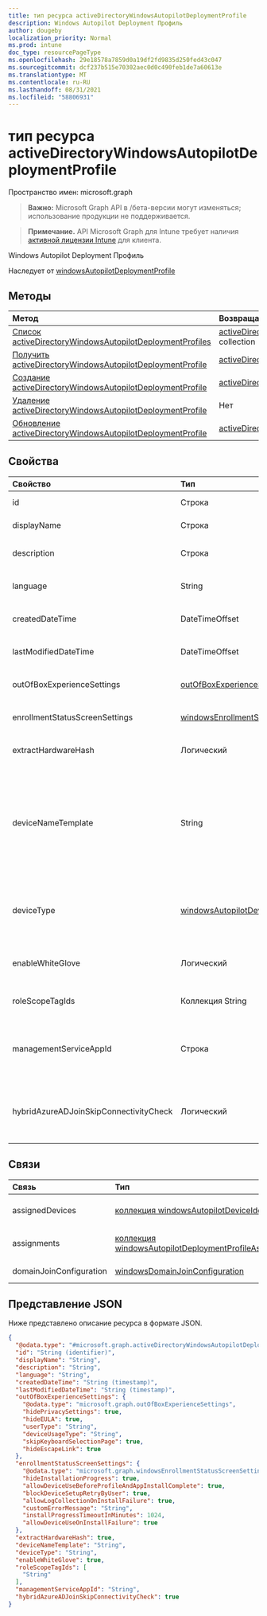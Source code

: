```yaml
---
title: тип ресурса activeDirectoryWindowsAutopilotDeploymentProfile
description: Windows Autopilot Deployment Профиль
author: dougeby
localization_priority: Normal
ms.prod: intune
doc_type: resourcePageType
ms.openlocfilehash: 29e18578a7859d0a19df2fd9835d250fed43c047
ms.sourcegitcommit: dcf237b515e70302aec0d0c490feb1de7a60613e
ms.translationtype: MT
ms.contentlocale: ru-RU
ms.lasthandoff: 08/31/2021
ms.locfileid: "58806931"
---
```

# <a name="activedirectorywindowsautopilotdeploymentprofile-resource-type"></a>тип ресурса activeDirectoryWindowsAutopilotDeploymentProfile

Пространство имен: microsoft.graph

> **Важно:** Microsoft Graph API в /бета-версии могут изменяться; использование продукции не поддерживается.

> **Примечание.** API Microsoft Graph для Intune требует наличия [активной лицензии Intune](https://go.microsoft.com/fwlink/?linkid=839381) для клиента.

Windows Autopilot Deployment Профиль


Наследует от [windowsAutopilotDeploymentProfile](../resources/intune-shared-windowsautopilotdeploymentprofile.md)

## <a name="methods"></a>Методы
|Метод|Возвращаемый тип|Описание|
|:---|:---|:---|
|[Список activeDirectoryWindowsAutopilotDeploymentProfiles](../api/intune-enrollment-activedirectorywindowsautopilotdeploymentprofile-list.md)|[activeDirectoryWindowsAutopilotDeploymentProfile](../resources/intune-enrollment-activedirectorywindowsautopilotdeploymentprofile.md) collection|Список свойств и связей объектов [activeDirectoryWindowsAutopilotDeploymentProfile.](../resources/intune-enrollment-activedirectorywindowsautopilotdeploymentprofile.md)|
|[Получить activeDirectoryWindowsAutopilotDeploymentProfile](../api/intune-enrollment-activedirectorywindowsautopilotdeploymentprofile-get.md)|[activeDirectoryWindowsAutopilotDeploymentProfile](../resources/intune-enrollment-activedirectorywindowsautopilotdeploymentprofile.md)|Чтение свойств и связей [объекта activeDirectoryWindowsAutopilotDeploymentProfile.](../resources/intune-enrollment-activedirectorywindowsautopilotdeploymentprofile.md)|
|[Создание activeDirectoryWindowsAutopilotDeploymentProfile](../api/intune-enrollment-activedirectorywindowsautopilotdeploymentprofile-create.md)|[activeDirectoryWindowsAutopilotDeploymentProfile](../resources/intune-enrollment-activedirectorywindowsautopilotdeploymentprofile.md)|Создайте новый [объект activeDirectoryWindowsAutopilotDeploymentProfile.](../resources/intune-enrollment-activedirectorywindowsautopilotdeploymentprofile.md)|
|[Удаление activeDirectoryWindowsAutopilotDeploymentProfile](../api/intune-enrollment-activedirectorywindowsautopilotdeploymentprofile-delete.md)|Нет|Удаляет [activeDirectoryWindowsAutopilotDeploymentProfile.](../resources/intune-enrollment-activedirectorywindowsautopilotdeploymentprofile.md)|
|[Обновление activeDirectoryWindowsAutopilotDeploymentProfile](../api/intune-enrollment-activedirectorywindowsautopilotdeploymentprofile-update.md)|[activeDirectoryWindowsAutopilotDeploymentProfile](../resources/intune-enrollment-activedirectorywindowsautopilotdeploymentprofile.md)|Обновление свойств объекта [activeDirectoryWindowsAutopilotDeploymentProfile.](../resources/intune-enrollment-activedirectorywindowsautopilotdeploymentprofile.md)|

## <a name="properties"></a>Свойства
|Свойство|Тип|Описание|
|:---|:---|:---|
|id|Строка|Ключ профиля, унаследованный от [windowsAutopilotDeploymentProfile](../resources/intune-shared-windowsautopilotdeploymentprofile.md)|
|displayName|Строка|Имя профиля, наследуемого [из windowsAutopilotDeploymentProfile](../resources/intune-shared-windowsautopilotdeploymentprofile.md)|
|description|Строка|Описание профиля, наследуемого [из windowsAutopilotDeploymentProfile](../resources/intune-shared-windowsautopilotdeploymentprofile.md)|
|language|String|Язык, настроенный на устройстве, наследуемом [из windowsAutopilotDeploymentProfile](../resources/intune-shared-windowsautopilotdeploymentprofile.md)|
|createdDateTime|DateTimeOffset|Время создания профилей, унаследованных от [windowsAutopilotDeploymentProfile](../resources/intune-shared-windowsautopilotdeploymentprofile.md)|
|lastModifiedDateTime|DateTimeOffset|Последний измененный профиль из [windowsAutopilotDeploymentProfile](../resources/intune-shared-windowsautopilotdeploymentprofile.md)|
|outOfBoxExperienceSettings|[outOfBoxExperienceSettings](../resources/intune-enrollment-outofboxexperiencesettings.md)|Параметр "Вне полей", унаследованный от [windowsAutopilotDeploymentProfile](../resources/intune-shared-windowsautopilotdeploymentprofile.md)|
|enrollmentStatusScreenSettings|[windowsEnrollmentStatusScreenSettings](../resources/intune-enrollment-windowsenrollmentstatusscreensettings.md)|Параметр состояния регистрации, унаследованный от [windowsAutopilotDeploymentProfile](../resources/intune-shared-windowsautopilotdeploymentprofile.md)|
|extractHardwareHash|Логический|HardwareHash Extraction для профиля, унаследованной от [windowsAutopilotDeploymentProfile](../resources/intune-shared-windowsautopilotdeploymentprofile.md)|
|deviceNameTemplate|String|Шаблон, используемый для имени устройства АвтоПилот. Это может быть пользовательский текст, который также может содержать либо серийный номер устройства, либо случайный генерируемый номер. Общая длина текста, генерируемого шаблоном, может быть не более 15 символов. Унаследованный от [windowsAutopilotDeploymentProfile](../resources/intune-shared-windowsautopilotdeploymentprofile.md)|
|deviceType|[windowsAutopilotDeviceType](../resources/intune-enrollment-windowsautopilotdevicetype.md)|Тип устройства AutoPilot, к который применим этот профиль. Наследуется [от windowsAutopilotDeploymentProfile](../resources/intune-shared-windowsautopilotdeploymentprofile.md). Возможные значения: `windowsPc`, `surfaceHub2`, `holoLens`.|
|enableWhiteGlove|Логический|Включить белую перчатку автопилота для профиля. Унаследованный от [windowsAutopilotDeploymentProfile](../resources/intune-shared-windowsautopilotdeploymentprofile.md)|
|roleScopeTagIds|Коллекция String|Теги области для профиля. Унаследованный от [windowsAutopilotDeploymentProfile](../resources/intune-shared-windowsautopilotdeploymentprofile.md)|
|managementServiceAppId|Строка|ID приложения управления AzureAD, используемый во время обнаружения регистрации на основе клиентских устройств, унаследованных из [windowsAutopilotDeploymentProfile](../resources/intune-shared-windowsautopilotdeploymentprofile.md)|
|hybridAzureADJoinSkipConnectivityCheck|Логический|Поток подключения гибридного Azure AD автопилота будет продолжаться, даже если он не устанавливает подключение контроллера домена во время OOBE.|

## <a name="relationships"></a>Связи
|Связь|Тип|Описание|
|:---|:---|:---|
|assignedDevices|[коллекция windowsAutopilotDeviceIdentity](../resources/intune-enrollment-windowsautopilotdeviceidentity.md)|Список назначенных устройств для профиля. Унаследованный от [windowsAutopilotDeploymentProfile](../resources/intune-shared-windowsautopilotdeploymentprofile.md)|
|assignments|[коллекция windowsAutopilotDeploymentProfileAssignment](../resources/intune-enrollment-windowsautopilotdeploymentprofileassignment.md)|Список групповых назначений для профиля. Унаследованный от [windowsAutopilotDeploymentProfile](../resources/intune-shared-windowsautopilotdeploymentprofile.md)|
|domainJoinConfiguration|[windowsDomainJoinConfiguration](../resources/intune-shared-windowsdomainjoinconfiguration.md)|Настройка для пользования доменом Active Directory|

## <a name="json-representation"></a>Представление JSON
Ниже представлено описание ресурса в формате JSON.
<!-- {
  "blockType": "resource",
  "keyProperty": "id",
  "@odata.type": "microsoft.graph.activeDirectoryWindowsAutopilotDeploymentProfile"
}
-->
``` json
{
  "@odata.type": "#microsoft.graph.activeDirectoryWindowsAutopilotDeploymentProfile",
  "id": "String (identifier)",
  "displayName": "String",
  "description": "String",
  "language": "String",
  "createdDateTime": "String (timestamp)",
  "lastModifiedDateTime": "String (timestamp)",
  "outOfBoxExperienceSettings": {
    "@odata.type": "microsoft.graph.outOfBoxExperienceSettings",
    "hidePrivacySettings": true,
    "hideEULA": true,
    "userType": "String",
    "deviceUsageType": "String",
    "skipKeyboardSelectionPage": true,
    "hideEscapeLink": true
  },
  "enrollmentStatusScreenSettings": {
    "@odata.type": "microsoft.graph.windowsEnrollmentStatusScreenSettings",
    "hideInstallationProgress": true,
    "allowDeviceUseBeforeProfileAndAppInstallComplete": true,
    "blockDeviceSetupRetryByUser": true,
    "allowLogCollectionOnInstallFailure": true,
    "customErrorMessage": "String",
    "installProgressTimeoutInMinutes": 1024,
    "allowDeviceUseOnInstallFailure": true
  },
  "extractHardwareHash": true,
  "deviceNameTemplate": "String",
  "deviceType": "String",
  "enableWhiteGlove": true,
  "roleScopeTagIds": [
    "String"
  ],
  "managementServiceAppId": "String",
  "hybridAzureADJoinSkipConnectivityCheck": true
}
```



